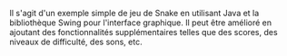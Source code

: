Il s'agit d'un exemple simple de jeu de Snake en utilisant Java et la bibliothèque Swing pour l'interface graphique. Il peut être amélioré en ajoutant des fonctionnalités supplémentaires telles que des scores, des niveaux de difficulté, des sons, etc.
